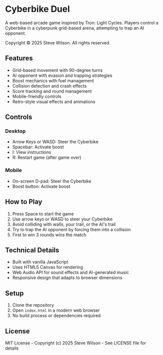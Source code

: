 # Cyberbike Duel

A web-based arcade game inspired by Tron: Light Cycles. Players control a Cyberbike in a cyberpunk grid-based arena, attempting to trap an AI opponent.

Copyright © 2025 Steve Wilson. All rights reserved.

## Features

- Grid-based movement with 90-degree turns
- AI opponent with evasion and trapping strategies
- Boost mechanics with fuel management
- Collision detection and crash effects
- Score tracking and round management
- Mobile-friendly controls
- Retro-style visual effects and animations

## Controls

### Desktop
- Arrow Keys or WASD: Steer the Cyberbike
- Spacebar: Activate boost
- I: View instructions
- R: Restart game (after game over)

### Mobile
- On-screen D-pad: Steer the Cyberbike
- Boost button: Activate boost

## How to Play

1. Press Space to start the game
2. Use arrow keys or WASD to steer your Cyberbike
3. Avoid colliding with walls, your trail, or the AI's trail
4. Try to trap the AI opponent by forcing them into a collision
5. First to win 3 rounds wins the match

## Technical Details

- Built with vanilla JavaScript
- Uses HTML5 Canvas for rendering
- Web Audio API for sound effects and AI-generated music
- Responsive design that adapts to browser dimensions

## Setup

1. Clone the repository
2. Open `index.html` in a modern web browser
3. No build process or dependencies required

## License

MIT License - Copyright (c) 2025 Steve Wilson - See LICENSE file for details 